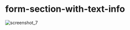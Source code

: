 # form-section-with-text-info


![screenshot_7](https://user-images.githubusercontent.com/40438075/52708805-4b465f80-2fb5-11e9-9af9-d967b6b54005.png)
